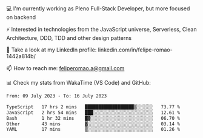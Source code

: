 💻 I'm currently working as Pleno Full-Stack Developer, but more focused on backend

⚡ Interested in technologies from the JavaScript universe, Serverless, Clean Architecture, DDD, TDD and other design patterns

👥 Take a look at my LinkedIn profile: linkedin.com/in/felipe-romao-1442a814b/

📫 How to reach me: feliperomao.a@gmail.com

📊 Check my stats from WakaTime (VS Code) and GitHub:

<!--START_SECTION:waka-->

```txt
From: 09 July 2023 - To: 16 July 2023

TypeScript   17 hrs 2 mins   ██████████████████▒░░░░░░   73.77 %
JavaScript   2 hrs 54 mins   ███░░░░░░░░░░░░░░░░░░░░░░   12.61 %
Bash         1 hr 32 mins    █▓░░░░░░░░░░░░░░░░░░░░░░░   06.70 %
Other        43 mins         ▓░░░░░░░░░░░░░░░░░░░░░░░░   03.14 %
YAML         17 mins         ▒░░░░░░░░░░░░░░░░░░░░░░░░   01.26 %
```

<!--END_SECTION:waka-->
